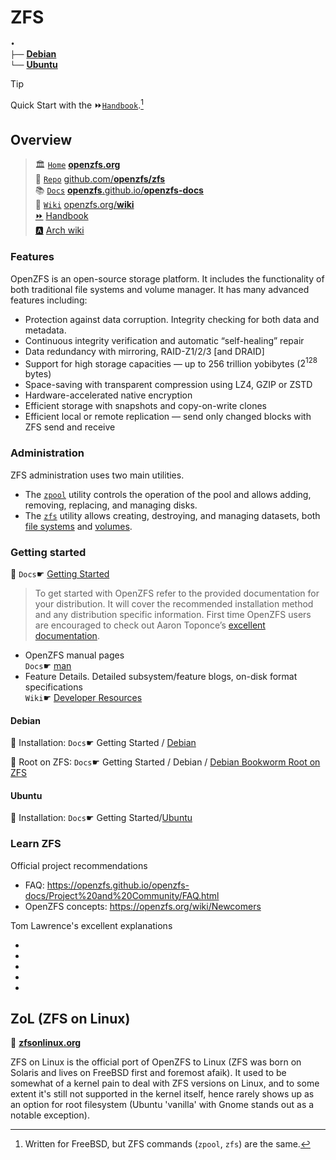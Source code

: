 # ZFS
`•`  
`├──` [**Debian**](debian.md)  
`└──` [**Ubuntu**](ubuntu.md)  

> [!Tip]
> Quick Start with the ⏩[`Handbook`](https://docs.freebsd.org/en/books/handbook/zfs/ "Quick Start").[^handbook]

## Overview

> 🏛️ [`Home`][home] [**openzfs.org**][home]  
> 🧬 [`Repo`][repo] [github.com/**openzfs/zfs**][repo]  
> 📚 [`Docs`][docs] [**openzfs**.github.io/**openzfs-docs**][docs]  
> 📑 [`Wiki`][wiki] [openzfs.org/**wiki**][wiki]  
> [⏩](## "Quick Start") [Handbook](https://docs.freebsd.org/en/books/handbook/zfs/ "Quick Start")  
> [🅰️](## "Arch wiki") [Arch wiki](https://wiki.archlinux.org/title/ZFS)




### Features

OpenZFS is an open-source storage platform. It includes the functionality of both traditional file systems and volume manager. It has many advanced features including:

- Protection against data corruption. Integrity checking for both data and metadata.
- Continuous integrity verification and automatic “self-healing” repair
- Data redundancy with mirroring, RAID-Z1/2/3 [and DRAID]
- Support for high storage capacities — up to 256 trillion yobibytes ($2^{128}$ bytes)
- Space-saving with transparent compression using LZ4, GZIP or ZSTD
- Hardware-accelerated native encryption
- Efficient storage with snapshots and copy-on-write clones
- Efficient local or remote replication — send only changed blocks with ZFS send and receive

### Administration

ZFS administration uses two main utilities. 
- The [`zpool`](zpool.md) utility controls the operation of the pool and allows adding, removing, replacing, and managing disks. 
- The [`zfs`](zfs.md) utility allows creating, destroying, and managing datasets, both [file systems](https://docs.freebsd.org/en/books/handbook/zfs/#zfs-term-filesystem) and [volumes](https://docs.freebsd.org/en/books/handbook/zfs/#zfs-term-volume).



### Getting started

🔗 `Docs`☛ [Getting Started][getting-started]

> To get started with OpenZFS refer to the provided documentation for your distribution. It will cover the recommended installation method and any distribution specific information. First time OpenZFS users are encouraged to check out Aaron Toponce’s [excellent documentation](https://pthree.org/2012/04/17/install-zfs-on-debian-gnulinux/).

- OpenZFS manual pages  
`Docs`☛ [man][man]
- Feature Details. Detailed subsystem/feature blogs, on-disk format specifications  
`Wiki`☛ [Developer Resources][dev]



#### Debian

🔗 Installation: `Docs`☛ Getting Started / [Debian][deb]

🔗 Root on ZFS: `Docs`☛ Getting Started / Debian / [Debian Bookworm Root on ZFS][deb12-zfs-root]

[deb]: https://openzfs.github.io/openzfs-docs/Getting%20Started/Debian/
[deb12-zfs-root]: https://openzfs.github.io/openzfs-docs/Getting%20Started/Debian/Debian%20Bookworm%20Root%20on%20ZFS.html



#### Ubuntu

🔗 Installation: `Docs`☛ Getting Started/[Ubuntu][ubu]

[ubu]: https://openzfs.github.io/openzfs-docs/Getting%20Started/Ubuntu/



### Learn ZFS

Official project recommendations

- FAQ: https://openzfs.github.io/openzfs-docs/Project%20and%20Community/FAQ.html
- OpenZFS concepts: https://openzfs.org/wiki/Newcomers

Tom Lawrence's excellent explanations

- 
- 
- 
- 
- 





## ZoL (ZFS on Linux)

🔗 [**zfsonlinux.org**][zol]

ZFS on Linux is the official port of OpenZFS to Linux (ZFS was born on Solaris and lives on FreeBSD first and foremost afaik). It used to be somewhat of a kernel pain to deal with ZFS versions on Linux, and to some extent it's still not supported in the kernel itself, hence rarely shows up as an option for root filesystem (Ubuntu 'vanilla' with Gnome stands out as a notable exception).








[^handbook]: Written for FreeBSD, but ZFS commands (`zpool`, `zfs`) are the same.

<!-- LINKS -->
[home]: https://openzfs.org/
[repo]: https://github.com/openzfs/zfs/
[docs]: https://openzfs.github.io/openzfs-docs/
[wiki]: https://openzfs.org/wiki/
[zol]: https://zfsonlinux.org/
[getting-started]: https://openzfs.github.io/openzfs-docs/Getting%20Started/
[man]: https://openzfs.github.io/openzfs-docs/man/
[dev]: https://openzfs.org/wiki/Developer_resources


